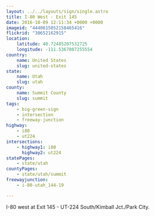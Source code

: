 ```yaml
---
layout: ../../layouts/sign/single.astro
title: I-80 West - Exit 145
date: 2016-10-09 12:11:34 +0000 +0000
imageid: "4440615052158465416"
flickrid: "30652162915"
location:
    latitude: 40.72485207532725
    longitude: -111.5367007255554
country:
    name: United States
    slug: united-states
state:
    name: Utah
    slug: utah
county:
    name: Summit County
    slug: summit
tags:
    - big-green-sign
    - intersection
    - freeway-junction
highway:
    - i80
    - ut224
intersections:
    - highway1: i80
      highway2: ut224
statePages:
    - state/utah
countyPages:
    - state/utah/summit
freewayjunction:
    - i-80-utah_144-19

---
```

I-80 west at Exit 145 - UT-224 South/Kimball Jct./Park City.